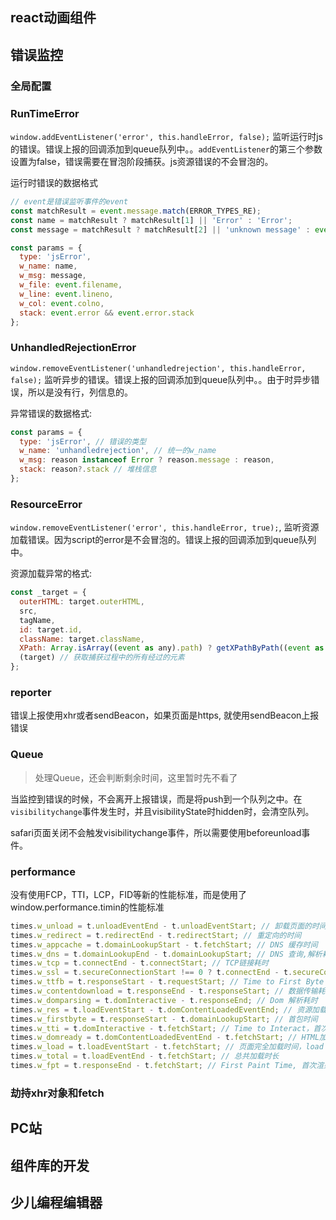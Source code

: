 ## react动画组件

## 错误监控

### 全局配置

### RunTimeError

`window.addEventListener('error', this.handleError, false);` 监听运行时js的错误。错误上报的回调添加到queue队列中。。`addEventListener`的第三个参数设置为false，错误需要在冒泡阶段捕获。js资源错误的不会冒泡的。

运行时错误的数据格式

```js
// event是错误监听事件的event
const matchResult = event.message.match(ERROR_TYPES_RE);
const name = matchResult ? matchResult[1] || 'Error' : 'Error';
const message = matchResult ? matchResult[2] || 'unknown message' : event.message;

const params = {
  type: 'jsError',
  w_name: name,
  w_msg: message,
  w_file: event.filename,
  w_line: event.lineno,
  w_col: event.colno,
  stack: event.error && event.error.stack
};
```

### UnhandledRejectionError

`window.removeEventListener('unhandledrejection', this.handleError, false);` 监听异步的错误。错误上报的回调添加到queue队列中。。由于时异步错误，所以是没有行，列信息的。

异常错误的数据格式:

```js
const params = {
  type: 'jsError', // 错误的类型
  w_name: 'unhandledrejection', // 统一的w_name
  w_msg: reason instanceof Error ? reason.message : reason,
  stack: reason?.stack // 堆栈信息
};
```

### ResourceError

`window.removeEventListener('error', this.handleError, true);`, 监听资源加载错误。因为script的error是不会冒泡的。错误上报的回调添加到queue队列中。

资源加载异常的格式:

```js
const _target = {
  outerHTML: target.outerHTML,
  src,
  tagName,
  id: target.id,
  className: target.className,
  XPath: Array.isArray((event as any).path) ? getXPathByPath((event as any).path) : getXPath
  (target) // 获取捕获过程中的所有经过的元素
};
```
### reporter

错误上报使用xhr或者sendBeacon，如果页面是https, 就使用sendBeacon上报错误

### Queue

> 处理Queue，还会判断剩余时间，这里暂时先不看了

当监控到错误的时候，不会离开上报错误，而是将push到一个队列之中。在`visibilitychange`事件发生时，并且visibilityState时hidden时，会清空队列。

safari页面关闭不会触发visibilitychange事件，所以需要使用beforeunload事件。

### performance

没有使用FCP，TTI，LCP，FID等新的性能标准，而是使用了window.performance.timin的性能标准

```ts
times.w_unload = t.unloadEventEnd - t.unloadEventStart; // 卸载页面的时间
times.w_redirect = t.redirectEnd - t.redirectStart; // 重定向的时间
times.w_appcache = t.domainLookupStart - t.fetchStart; // DNS 缓存时间
times.w_dns = t.domainLookupEnd - t.domainLookupStart; // DNS 查询,解析耗时
times.w_tcp = t.connectEnd - t.connectStart; // TCP链接耗时
times.w_ssl = t.secureConnectionStart !== 0 ? t.connectEnd - t.secureConnectionStart : 0; // SSL 安全连接耗时，只在 HTTPS 下有效
times.w_ttfb = t.responseStart - t.requestStart; // Time to First Byte（TTFB），网络请求耗时
times.w_contentdownload = t.responseEnd - t.responseStart; // 数据传输耗时
times.w_domparsing = t.domInteractive - t.responseEnd; // Dom 解析耗时
times.w_res = t.loadEventStart - t.domContentLoadedEventEnd; // 资源加载耗时
times.w_firstbyte = t.responseStart - t.domainLookupStart; // 首包时间
times.w_tti = t.domInteractive - t.fetchStart; // Time to Interact，首次可交互时间,浏览器完成所有 HTML 解析并且完成 DOM 构建，此时浏览器开始加载资源
times.w_domready = t.domContentLoadedEventEnd - t.fetchStart; // HTML加载完成时间
times.w_load = t.loadEventStart - t.fetchStart; // 页面完全加载时间，load = 首次渲染时间 + DOM 解析耗时 + 同步 JS 执行 + 资源加载耗时
times.w_total = t.loadEventEnd - t.fetchStart; // 总共加载时长
times.w_fpt = t.responseEnd - t.fetchStart; // First Paint Time, 首次渲染时间 / 白屏时间，从请求开始到浏览器开始解析第一批 HTML 文档字节的时间差
```

### 劫持xhr对象和fetch


## PC站


## 组件库的开发

## 少儿编程编辑器

